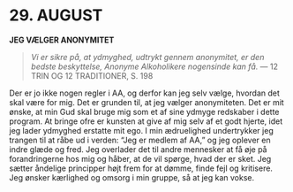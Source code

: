 # 29. AUGUST

**JEG VÆLGER ANONYMITET**

> *Vi er sikre på, at ydmyghed, udtrykt gennem anonymitet, er den bedste beskyttelse, Anonyme Alkoholikere nogensinde kan få.*
> — 12 TRIN OG 12 TRADITIONER, S. 198

Der er jo ikke nogen regler i AA, og derfor kan jeg selv vælge, hvordan det skal være for mig. Det er grunden til, at jeg vælger anonymiteten. Det er mit ønske, at min Gud skal bruge mig som et af sine ydmyge redskaber i dette program. At bringe ofre er kunsten at give af mig selv af et godt hjerte, idet jeg lader ydmyghed erstatte mit ego. I min ædruelighed undertrykker jeg trangen til at råbe ud i verden: “Jeg er medlem af AA,” og jeg oplever en indre glæde og fred. Jeg overlader det til andre mennesker at få øje på forandringerne hos mig og håber, at de vil spørge, hvad der er sket. Jeg sætter åndelige principper højt frem for at dømme, finde fejl og kritisere. Jeg ønsker kærlighed og omsorg i min gruppe, så at jeg kan vokse.
